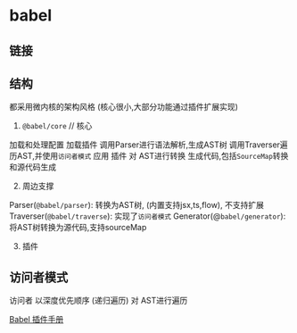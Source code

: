 # babel

## 链接

[](https://juejin.cn/post/6844903956905197576)

## 结构

都采用微内核的架构风格 (核心很小,大部分功能通过插件扩展实现)

1. `@babel/core` // 核心

加载和处理配置
加载插件
调用Parser进行语法解析,生成AST树
调用Traverser遍历AST,并使用`访问者模式` 应用 插件 对 AST进行转换
生成代码,包括`SourceMap`转换和源代码生成

2. 周边支撑

Parser(`@babel/parser`): 转换为AST树, (内置支持jsx,ts,flow), 不支持扩展
Traverser(`@babel/traverse`): 实现了`访问者模式`
Generator(@`babel/generator`): 将AST树转换为源代码,支持sourceMap

3. 插件

## 访问者模式

访问者 以深度优先顺序 (递归遍历) 对 AST进行遍历

[Babel 插件手册](https://github.com/jamiebuilds/babel-handbook/blob/master/translations/zh-Hans/plugin-handbook.md#toc-visitors)